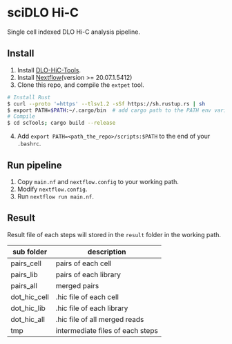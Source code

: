 # sciDLO Hi-C

Single cell indexed DLO Hi-C analysis pipeline.

## Install

1. Install [DLO-HiC-Tools](https://github.com/GangCaoLab/DLO-HiC-Tools#installation).
2. Install [Nextflow](https://www.nextflow.io/)(version >= 20.07.1.5412)
3. Clone this repo, and compile the `extpet` tool.

```bash
# Install Rust
$ curl --proto '=https' --tlsv1.2 -sSf https://sh.rustup.rs | sh
$ export PATH=$PATH:~/.cargo/bin  # add cargo path to the PATH env variable
# Compile
$ cd scTools; cargo build --release
```

4. Add `export PATH=<path_the_repo>/scripts:$PATH` to the end of your `.bashrc`.

## Run pipeline

1. Copy `main.nf` and `nextflow.config` to your working path.
2. Modify `nextflow.config`.
3. Run `nextflow run main.nf`.

## Result

Result file of each steps will stored in the `result` folder in the working path.

| sub folder | description |
| -----------| ------------|
| pairs_cell | pairs of each cell |
| pairs_lib  | pairs of each library |
| pairs_all  | merged pairs |
| dot_hic_cell | .hic file of each cell |
| dot_hic_lib | .hic file of each library |
| dot_hic_all | .hic file of all merged reads |
| tmp | intermediate files of each steps |
